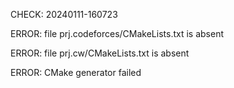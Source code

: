 CHECK: 20240111-160723
ERROR: file prj.codeforces/CMakeLists.txt is absent
ERROR: file prj.cw/CMakeLists.txt is absent
ERROR: CMake generator failed

